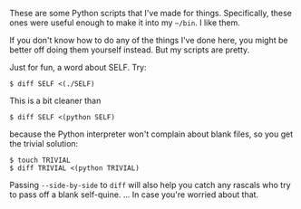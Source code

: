 These are some Python scripts that I've made for things. Specifically, these ones were useful enough to make it into my `~/bin`. I like them.

If you don't know how to do any of the things I've done here, you might be better off doing them yourself instead. But my scripts are pretty.

Just for fun, a word about SELF. Try:

`$ diff SELF <(./SELF)`

This is a bit cleaner than

`$ diff SELF <(python SELF)`

because the Python interpreter won't complain about blank files, so you get the trivial solution:

    $ touch TRIVIAL
    $ diff TRIVIAL <(python TRIVIAL)

Passing `--side-by-side` to `diff` will also help you catch any rascals who try to pass off a blank self-quine.
... In case you're worried about that.
